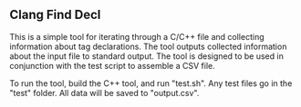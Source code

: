 ## Clang Find Decl

This is a simple tool for iterating through a C/C++ file and collecting information about tag declarations. The tool outputs collected information about the input file to standard output. The tool is designed to be used in conjunction with the test script to assemble a CSV file.

To run the tool, build the C++ tool, and run "test.sh". Any test files go in the "test" folder. All data will be saved to "output.csv".


